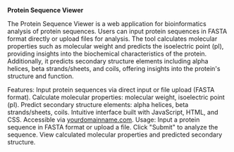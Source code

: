 **Protein Sequence Viewer**

The Protein Sequence Viewer is a web application for bioinformatics analysis of protein sequences. Users can input protein sequences in FASTA format directly or upload files for analysis. The tool calculates molecular properties such as molecular weight and predicts the isoelectric point (pI), providing insights into the biochemical characteristics of the protein. Additionally, it predicts secondary structure elements including alpha helices, beta strands/sheets, and coils, offering insights into the protein's structure and function.

Features:
Input protein sequences via direct input or file upload (FASTA format).
Calculate molecular properties: molecular weight, isoelectric point (pI).
Predict secondary structure elements: alpha helices, beta strands/sheets, coils.
Intuitive interface built with JavaScript, HTML, and CSS.
Accessible via [yourdomainname.com](http://127.0.0.1:5500/index.html).
Usage:
Input a protein sequence in FASTA format or upload a file.
Click "Submit" to analyze the sequence.
View calculated molecular properties and predicted secondary structure.
